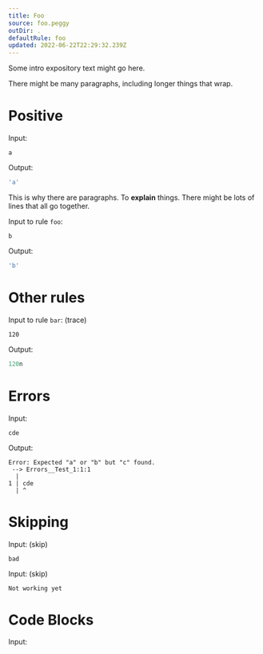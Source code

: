 ```yaml
---
title: Foo
source: foo.peggy
outDir: .
defaultRule: foo
updated: 2022-06-22T22:29:32.239Z
---
```


Some intro expository text might go here.

There might be many paragraphs, including longer
things that wrap.

# Positive

Input:
```
a
```

Output:
```js
'a'
```

This is why there are paragraphs.  To **explain** things.  There might be lots
of lines that all go together.

Input to rule `foo`:
```
b
```

Output:
```js
'b'
```

# Other rules

Input to rule `bar`: (trace)
```
120
```

Output:
```js
120n
```

# Errors

Input:
```
cde
```

Output:
```
Error: Expected "a" or "b" but "c" found.
 --> Errors__Test_1:1:1
  |
1 | cde
  | ^
```

# Skipping

Input: (skip)
```
bad
```

Input: (skip)
```
Not working yet
```

# Code Blocks

Input:
~~~
~~~
